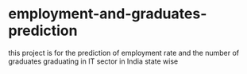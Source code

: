# employment-and-graduates-prediction
this project is for the prediction of employment rate and the number of graduates graduating in IT sector in India state wise 
